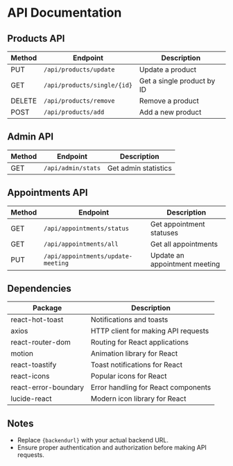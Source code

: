 # API Documentation

## Products API
| Method | Endpoint                     | Description          |
|--------|------------------------------|----------------------|
| PUT    | `/api/products/update`       | Update a product    |
| GET    | `/api/products/single/{id}`  | Get a single product by ID |
| DELETE | `/api/products/remove`       | Remove a product    |
| POST   | `/api/products/add`          | Add a new product   |

## Admin API
| Method | Endpoint              | Description          |
|--------|-----------------------|----------------------|
| GET    | `/api/admin/stats`    | Get admin statistics |

## Appointments API
| Method | Endpoint                         | Description                   |
|--------|----------------------------------|-------------------------------|
| GET    | `/api/appointments/status`      | Get appointment statuses      |
| GET    | `/api/appointments/all`         | Get all appointments          |
| PUT    | `/api/appointments/update-meeting` | Update an appointment meeting |

## Dependencies
| Package                | Description                                       |
|------------------------|---------------------------------------------------|
| react-hot-toast       | Notifications and toasts                         |
| axios                 | HTTP client for making API requests              |
| react-router-dom      | Routing for React applications                    |
| motion               | Animation library for React                      |
| react-toastify        | Toast notifications for React                    |
| react-icons           | Popular icons for React                          |
| react-error-boundary  | Error handling for React components              |
| lucide-react          | Modern icon library for React                    |

## Notes
- Replace `{backendurl}` with your actual backend URL.
- Ensure proper authentication and authorization before making API requests.

